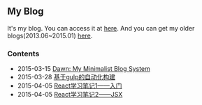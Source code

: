 My Blog
----------

It's my blog. You can access it at [here](http://blog.syaningv.com/#/).
And you can get my older blogs(2013.06~2015.01) [here](https://github.com/syaning/older-blogs).

### Contents

- 2015-03-15 [Dawn: My Minimalist Blog System](docs/2015-03-15-dawn-my-minimalist-blog-system.md)
- 2015-03-28 [基于gulp的自动化构建](docs/2015-03-28-building-projects-with-gulp.md)
- 2015-04-05 [React学习笔记1——入门](2015-04-05-react-notebook-1)
- 2015-04-05 [React学习笔记2——JSX](2015-04-05-react-notebook-2)
